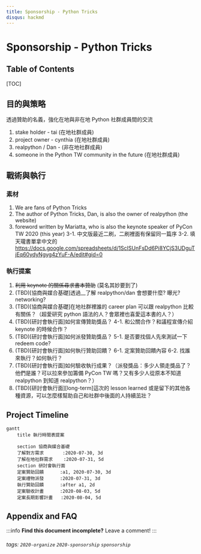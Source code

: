 ```yaml
---
title: Sponsorship - Python Tricks
disqus: hackmd
---
```



Sponsorship - Python Tricks
===

## Table of Contents

[TOC]

## 目的與策略

透過贊助的名義，強化在地與非在地 Python 社群成員間的交流

1. stake holder - tai (在地社群成員)
2. project owner - cynthia (在地社群成員)
3. realpython / Dan - (非在地社群成員)
4. someone in the Python TW community in the future (在地社群成員)

## 戰術與執行

### 素材

1. We are fans of Python Tricks
2. The author of Python Tricks, Dan, is also the owner of realpython (the website)
3. foreword written by Mariatta, who is also the keynote speaker of PyCon TW 2020 (this year)
    3-1. 中文版最近二刷，二刷裡面有保留同一篇序
    3-2. 填天瓏書單拿中文的 https://docs.google.com/spreadsheets/d/1SclSUnFsDd6Pi8YCjS3UDguTjEq60ydyNgyg4zYuF-A/edit#gid=0


### 執行提案

1. ~~利用 keynote 的關係尋求書本贊助~~ (莫名其妙要到了)
2. (TBD)[協商與媒合基礎]透過__了解 realpython/dan 會想要什麼? 曝光? networking?
3. (TBD)[協商與媒合基礎]在地社群裡誰的 career plan 可以跟 realpython 比較有關係？（超愛研究 python 語法的人？會眾裡也喜愛這本書的人？）
4. (TBD)[研討會執行面]如何宣傳贊助獎品？
    4-1. 和公關合作？和議程宣傳介紹 keynote 的時候合作？
5. (TBD)[研討會執行面]如何派發贊助獎品？
    5-1. 是否要找個人先來測試一下 redeem code?
6. (TBD)[研討會執行面]如何執行贊助回饋？
    6-1. 定案贊助回饋內容
    6-2. 找誰來執行？如何執行？
7. (TBD)[研討會執行面]如何驗收執行成果？（派發獎品：多少人領走獎品了？他們是誰？可以拉來參加籌備 PyCon TW 嗎？又有多少人從原本不知道 realpython 到知道 realpython？）
8. (TBD)[研討會執行面][long-term]這次的 lesson learned 或是留下的其他各種資源，可以怎麼樣幫助自己和社群中後面的人持續茁壯？





Project Timeline
---
```mermaid
gantt
    title 執行時間表提案

    section 協商與媒合基礎
    了解對方需求       :2020-07-30, 3d
    了解在地社群需求    :2020-07-31, 5d
    section 研討會執行面
    定案贊助回饋      :a1, 2020-07-30, 3d
    定案禮物派發      :2020-07-31, 3d
    執行贊助回饋      :after a1, 2d
    定案驗收計畫      :2020-08-03, 5d
    定案長期影響計畫   :2020-08-04, 5d
```



## Appendix and FAQ

:::info
**Find this document incomplete?** Leave a comment!
:::

###### tags: `2020-organize` `2020-sponsorship` `sponsorship`

